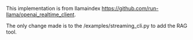 This implementation is from llamaindex https://github.com/run-llama/openai_realtime_client.

The only change made is to the /examples/streaming_cli.py to add the RAG tool.
